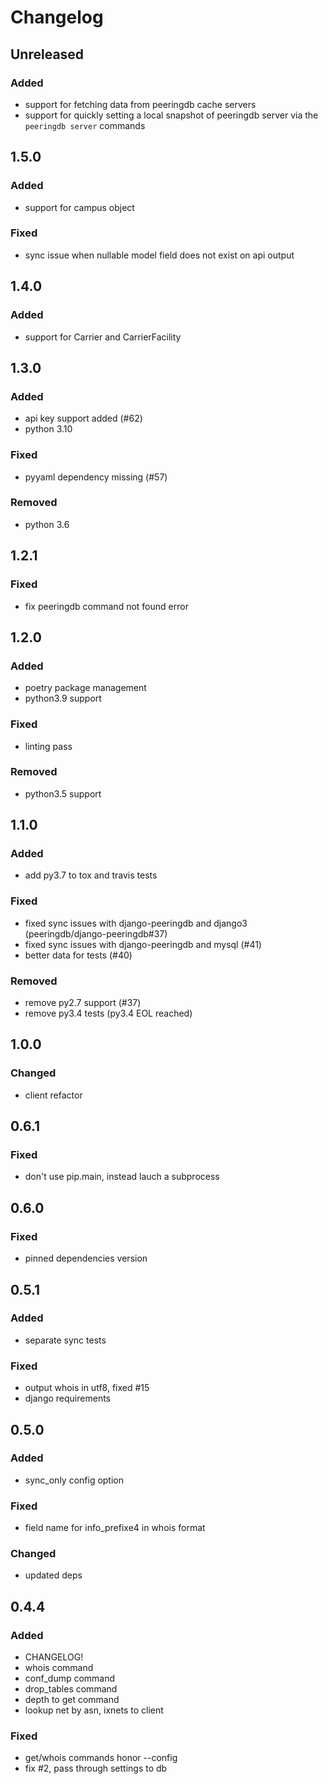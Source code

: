 # Changelog


## Unreleased
### Added
- support for fetching data from peeringdb cache servers
- support for quickly setting a local snapshot of peeringdb server via the `peeringdb server` commands


## 1.5.0
### Added
- support for campus object
### Fixed
- sync issue when nullable model field does not exist on api output


## 1.4.0
### Added
- support for Carrier and CarrierFacility


## 1.3.0
### Added
- api key support added (#62)
- python 3.10
### Fixed
- pyyaml dependency missing (#57)
### Removed
- python 3.6


## 1.2.1
### Fixed
- fix peeringdb command not found error


## 1.2.0
### Added
- poetry package management
- python3.9 support
### Fixed
- linting pass
### Removed
- python3.5 support


## 1.1.0
### Added
- add py3.7 to tox and travis tests
### Fixed
- fixed sync issues with django-peeringdb and django3 (peeringdb/django-peeringdb#37)
- fixed sync issues with django-peeringdb and mysql (#41)
- better data for tests (#40)
### Removed
- remove py2.7 support (#37)
- remove py3.4 tests (py3.4 EOL reached)


## 1.0.0
### Changed
- client refactor


## 0.6.1
### Fixed
- don't use pip.main, instead lauch a subprocess


## 0.6.0
### Fixed
- pinned dependencies version


## 0.5.1
### Added
- separate sync tests
### Fixed
- output whois in utf8, fixed #15
- django requirements


## 0.5.0
### Added
- sync_only config option
### Fixed
- field name for info_prefixe4 in whois format
### Changed
- updated deps


## 0.4.4
### Added
- CHANGELOG!
- whois command
- conf_dump command
- drop_tables command
- depth to get command
- lookup net by asn, ixnets to client
### Fixed
- get/whois commands honor --config
- fix #2, pass through settings to db